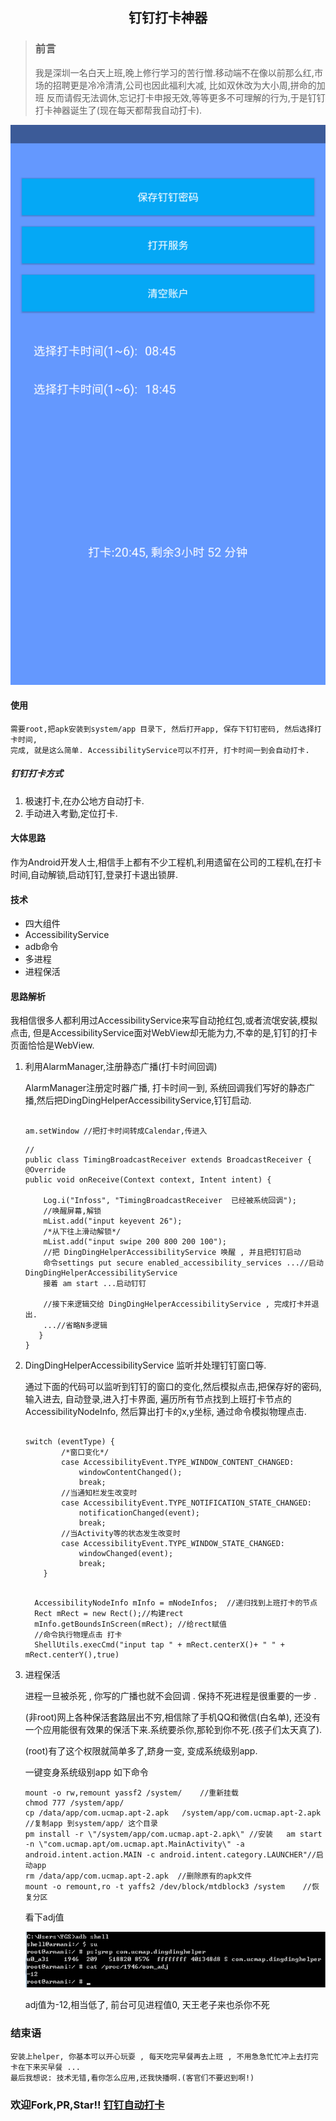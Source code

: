 ## <center/>钉钉打卡神器
>### 前言
>我是深圳一名白天上班,晚上修行学习的苦行憎.移动端不在像以前那么红,市场的招聘更是冷冷清清,公司也因此福利大减, 比如双休改为大小周,拼命的加班 反而请假无法调休,忘记打卡申报无效,等等更多不可理解的行为,于是钉钉打卡神器诞生了(现在每天都帮我自动打卡).


![](./WechatIMG1.png)


#### 使用
	需要root,把apk安装到system/app 目录下, 然后打开app, 保存下钉钉密码, 然后选择打卡时间,
	完成, 就是这么简单. AccessibilityService可以不打开, 打卡时间一到会自动打卡.


##### 钉钉打卡方式
1. 极速打卡,在办公地方自动打卡.
2. 手动进入考勤,定位打卡.

#### 大体思路
作为Android开发人士,相信手上都有不少工程机,利用遗留在公司的工程机,在打卡时间,自动解锁,启动钉钉,登录打卡退出锁屏.

#### 技术
* 四大组件
* AccessibilityService
* adb命令
* 多进程
* 进程保活

#### 思路解析
我相信很多人都利用过AccessibilityService来写自动抢红包,或者流氓安装,模拟点击, 但是AccessibilityService面对WebView却无能为力,不幸的是,钉钉的打卡页面恰恰是WebView.

1. 利用AlarmManager,注册静态广播(打卡时间回调)

	AlarmManager注册定时器广播, 打卡时间一到, 系统回调我们写好的静态广播,然后把DingDingHelperAccessibilityService,钉钉启动.
	
	```
	
	am.setWindow //把打卡时间转成Calendar,传进入
	
	```
	
	```
	//
	public class TimingBroadcastReceiver extends BroadcastReceiver {
    @Override
    public void onReceive(Context context, Intent intent) {

        Log.i("Infoss", "TimingBroadcastReceiver  已经被系统回调");
        //唤醒屏幕,解锁
        mList.add("input keyevent 26");
        /*从下往上滑动解锁*/
        mList.add("input swipe 200 800 200 100");
        //把 DingDingHelperAccessibilityService 唤醒 , 并且把钉钉启动
        命令settings put secure enabled_accessibility_services ...//启动DingDingHelperAccessibilityService
        接着 am start ...启动钉钉
        
        //接下来逻辑交给 DingDingHelperAccessibilityService , 完成打卡并退出.
        ...//省略N多逻辑
       }
    }

	```
	
	
2. DingDingHelperAccessibilityService 监听并处理钉钉窗口等.

	通过下面的代码可以监听到钉钉的窗口的变化,然后模拟点击,把保存好的密码,输入进去, 自动登录,进入打卡界面, 遍历所有节点找到上班打卡节点的AccessibilityNodeInfo, 然后算出打卡的x,y坐标, 通过命令模拟物理点击.
	
	```
	
	switch (eventType) {
            /*窗口变化*/
            case AccessibilityEvent.TYPE_WINDOW_CONTENT_CHANGED:
                windowContentChanged();
                break;
            //当通知栏发生改变时
            case AccessibilityEvent.TYPE_NOTIFICATION_STATE_CHANGED:
                notificationChanged(event);
                break;
            //当Activity等的状态发生改变时
            case AccessibilityEvent.TYPE_WINDOW_STATE_CHANGED:
                windowChanged(event);
                break;
        }
        
	```	
	
	
	```	
 	  AccessibilityNodeInfo mInfo = mNodeInfos;  //递归找到上班打卡的节点
 	  Rect mRect = new Rect();//构建rect
	  mInfo.getBoundsInScreen(mRect); //给rect赋值
 	  //命令执行物理点击 打卡
	  ShellUtils.execCmd("input tap " + mRect.centerX()+ " " + 	  mRect.centerY(),true)	
	```
	
3. 进程保活
	
	进程一旦被杀死 , 你写的广播也就不会回调 . 保持不死进程是很重要的一步 .
	
	(非root)网上各种保活套路层出不穷,相信除了手机QQ和微信(白名单), 还没有一个应用能很有效果的保活下来.系统要杀你,那轮到你不死.(孩子们太天真了).
	
	(root)有了这个权限就简单多了,跻身一变, 变成系统级别app.
	
	一键变身系统级别app 如下命令
	
	
	```
	mount -o rw,remount yassf2 /system/    //重新挂载
	chmod 777 /system/app/
	cp /data/app/com.ucmap.apt-2.apk   /system/app/com.ucmap.apt-2.apk  //复制app	到system/app/ 这个目录
	pm install -r \"/system/app/com.ucmap.apt-2.apk\" //安装	 am start -n \"com.ucmap.apt/om.ucmap.apt.MainActivity\" -a 	android.intent.action.MAIN -c android.intent.category.LAUNCHER"//启动app
	rm /data/app/com.ucmap.apt-2.apk  //删除原有的apk文件
	mount -o remount,ro -t yaffs2 /dev/block/mtdblock3 /system    //恢复分区
	```
	
	看下adj值
	
	![](./adj.png)
	
	adj值为-12,相当低了, 前台可见进程值0, 天王老子来也杀你不死

### 结束语
    安装上helper, 你基本可以开心玩耍 , 每天吃完早餐再去上班 , 不用急急忙忙冲上去打完卡在下来买早餐 ...
    最后我想说: 技术无错,看你怎么应用,还我快播啊.(客官们不要迟到啊!)
    
### 欢迎Fork,PR,Star!!  [钉钉自动打卡](https://github.com/hzlzh/1MarkDown.git)   
 
	





